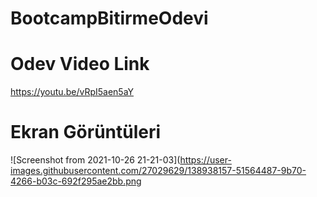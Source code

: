 # BootcampBitirmeOdevi
# Odev Video Link
https://youtu.be/vRpI5aen5aY
# Ekran Görüntüleri
![Screenshot from 2021-10-26 21-21-03](https://user-images.githubusercontent.com/27029629/138938157-51564487-9b70-4266-b03c-692f295ae2bb.png
